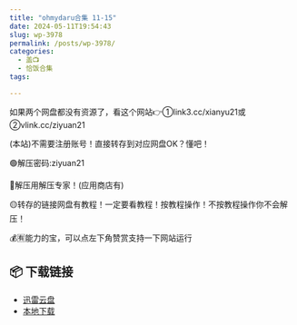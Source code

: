 ```yaml
---
title: "ohmydaru合集 11-15"
date: 2024-05-11T19:54:43
slug: wp-3978
permalink: /posts/wp-3978/
categories:
  - 盖📺
  - 恰饭合集
tags:

---
```


如果两个网盘都没有资源了，看这个网站👉①link3.cc/xianyu21或②vlink.cc/ziyuan21

(本站)不需要注册账号！直接转存到对应网盘OK？懂吧！

🟢解压密码:ziyuan21

🔵解压用解压专家！(应用商店有)

🟡转存的链接网盘有教程！一定要看教程！按教程操作！不按教程操作你不会解压！

💰🈶能力的宝，可以点左下角赞赏支持一下网站运行

## 📦 下载链接
- [迅雷云盘](https://blziyuan21.com/pay-download/3978?key=37929ec80f&down_id=0)
- [本地下载](https://blziyuan21.com/pay-download/3978?key=37929ec80f&down_id=1)

